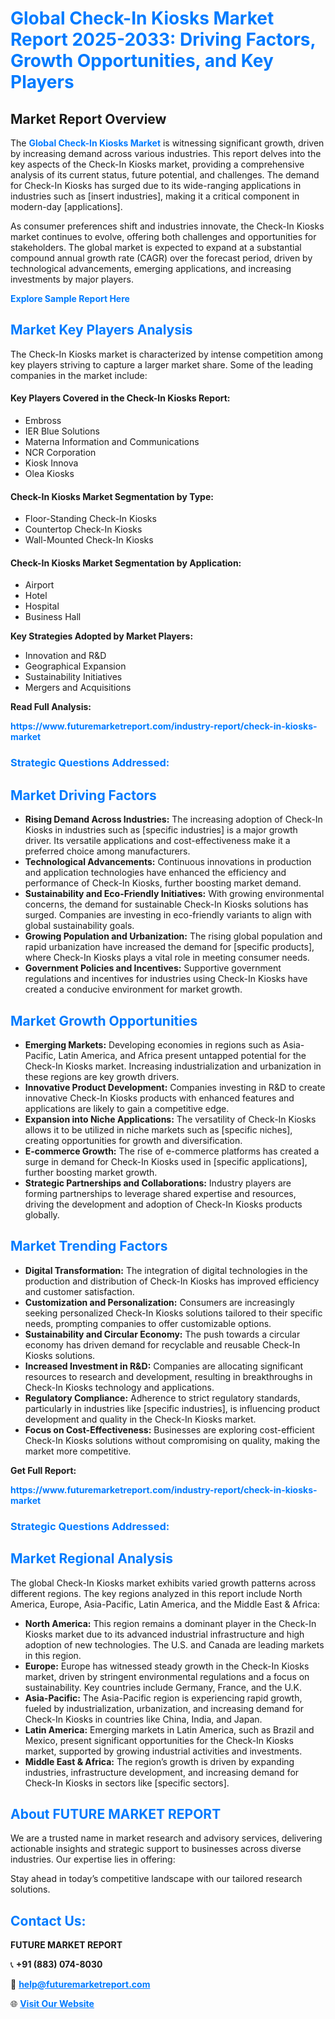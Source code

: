 <h1 style="color: #007BFF;">Global Check-In Kiosks Market Report 2025-2033: Driving Factors, Growth Opportunities, and Key Players</h1>

<section id="overview">
<h2>Market Report Overview</h2>
<p>The <a href="https://www.futuremarketreport.com/industry-report/check-in-kiosks-market" style="color: #007BFF; text-decoration: none;"><strong>Global Check-In Kiosks Market</strong></a> is witnessing significant growth, driven by increasing demand across various industries. This report delves into the key aspects of the Check-In Kiosks market, providing a comprehensive analysis of its current status, future potential, and challenges. The demand for Check-In Kiosks has surged due to its wide-ranging applications in industries such as [insert industries], making it a critical component in modern-day [applications].</p>
<p>As consumer preferences shift and industries innovate, the Check-In Kiosks market continues to evolve, offering both challenges and opportunities for stakeholders. The global market is expected to expand at a substantial compound annual growth rate (CAGR) over the forecast period, driven by technological advancements, emerging applications, and increasing investments by major players.</p>
</section>

<section id="overview">
<p><a href="https://www.futuremarketreport.com/request-sample/reportId=83154" style="color: #007BFF; text-decoration: none;"><strong>Explore Sample Report Here</strong></a></p>
</section>

<section id="key-players">
<h2 style="color: #007BFF;">Market Key Players Analysis</h2>
<p>The Check-In Kiosks market is characterized by intense competition among key players striving to capture a larger market share. Some of the leading companies in the market include:</p>
<h4>Key Players Covered in the Check-In Kiosks Report:</h4>
<ul><li>Embross</li><li>IER Blue Solutions</li><li>Materna Information and Communications</li><li>NCR Corporation</li><li>Kiosk Innova</li><li>Olea Kiosks</li></ul>
<h4>Check-In Kiosks Market Segmentation by Type:</h4>
<ul><li>Floor-Standing Check-In Kiosks</li><li>Countertop Check-In Kiosks</li><li>Wall-Mounted Check-In Kiosks</li></ul>

<h4>Check-In Kiosks Market Segmentation by Application:</h4>
<ul><li>Airport</li><li>Hotel</li><li>Hospital</li><li>Business Hall</li></ul>
<p><strong>Key Strategies Adopted by Market Players:</strong></p>
<ul>
<li>Innovation and R&D</li>
<li>Geographical Expansion</li>
<li>Sustainability Initiatives</li>
<li>Mergers and Acquisitions</li>
</ul>
</section>

<section>
<p><strong>Read Full Analysis: </strong></p><a href="https://www.futuremarketreport.com/industry-report/check-in-kiosks-market" style="color: #007BFF; text-decoration: none;"><strong>https://www.futuremarketreport.com/industry-report/check-in-kiosks-market</strong></a>
<h3 style="color: #007BFF;">Strategic Questions Addressed:</h3>
</section>

<section id="driving-factors">
<h2 style="color: #007BFF;">Market Driving Factors</h2>
<ul>
<li><strong>Rising Demand Across Industries:</strong> The increasing adoption of Check-In Kiosks in industries such as [specific industries] is a major growth driver. Its versatile applications and cost-effectiveness make it a preferred choice among manufacturers.</li>
<li><strong>Technological Advancements:</strong> Continuous innovations in production and application technologies have enhanced the efficiency and performance of Check-In Kiosks, further boosting market demand.</li>
<li><strong>Sustainability and Eco-Friendly Initiatives:</strong> With growing environmental concerns, the demand for sustainable Check-In Kiosks solutions has surged. Companies are investing in eco-friendly variants to align with global sustainability goals.</li>
<li><strong>Growing Population and Urbanization:</strong> The rising global population and rapid urbanization have increased the demand for [specific products], where Check-In Kiosks plays a vital role in meeting consumer needs.</li>
<li><strong>Government Policies and Incentives:</strong> Supportive government regulations and incentives for industries using Check-In Kiosks have created a conducive environment for market growth.</li>
</ul>
</section>

<section id="growth-opportunities">
<h2 style="color: #007BFF;">Market Growth Opportunities</h2>
<ul>
<li><strong>Emerging Markets:</strong> Developing economies in regions such as Asia-Pacific, Latin America, and Africa present untapped potential for the Check-In Kiosks market. Increasing industrialization and urbanization in these regions are key growth drivers.</li>
<li><strong>Innovative Product Development:</strong> Companies investing in R&D to create innovative Check-In Kiosks products with enhanced features and applications are likely to gain a competitive edge.</li>
<li><strong>Expansion into Niche Applications:</strong> The versatility of Check-In Kiosks allows it to be utilized in niche markets such as [specific niches], creating opportunities for growth and diversification.</li>
<li><strong>E-commerce Growth:</strong> The rise of e-commerce platforms has created a surge in demand for Check-In Kiosks used in [specific applications], further boosting market growth.</li>
<li><strong>Strategic Partnerships and Collaborations:</strong> Industry players are forming partnerships to leverage shared expertise and resources, driving the development and adoption of Check-In Kiosks products globally.</li>
</ul>
</section>

<section id="trending-factors">
<h2 style="color: #007BFF;">Market Trending Factors</h2>
<ul>
<li><strong>Digital Transformation:</strong> The integration of digital technologies in the production and distribution of Check-In Kiosks has improved efficiency and customer satisfaction.</li>
<li><strong>Customization and Personalization:</strong> Consumers are increasingly seeking personalized Check-In Kiosks solutions tailored to their specific needs, prompting companies to offer customizable options.</li>
<li><strong>Sustainability and Circular Economy:</strong> The push towards a circular economy has driven demand for recyclable and reusable Check-In Kiosks solutions.</li>
<li><strong>Increased Investment in R&D:</strong> Companies are allocating significant resources to research and development, resulting in breakthroughs in Check-In Kiosks technology and applications.</li>
<li><strong>Regulatory Compliance:</strong> Adherence to strict regulatory standards, particularly in industries like [specific industries], is influencing product development and quality in the Check-In Kiosks market.</li>
<li><strong>Focus on Cost-Effectiveness:</strong> Businesses are exploring cost-efficient Check-In Kiosks solutions without compromising on quality, making the market more competitive.</li>
</ul>
</section>

<section>
<p><strong>Get Full Report: </strong></p><a href="https://www.futuremarketreport.com/industry-report/check-in-kiosks-market" style="color: #007BFF; text-decoration: none;"><strong>https://www.futuremarketreport.com/industry-report/check-in-kiosks-market</strong></a>
<h3 style="color: #007BFF;">Strategic Questions Addressed:</h3>
</section>


<section id="regional-analysis">
<h2 style="color: #007BFF;">Market Regional Analysis</h2>
<p>The global Check-In Kiosks market exhibits varied growth patterns across different regions. The key regions analyzed in this report include North America, Europe, Asia-Pacific, Latin America, and the Middle East & Africa:</p>
<ul>
<li><strong>North America:</strong> This region remains a dominant player in the Check-In Kiosks market due to its advanced industrial infrastructure and high adoption of new technologies. The U.S. and Canada are leading markets in this region.</li>
<li><strong>Europe:</strong> Europe has witnessed steady growth in the Check-In Kiosks market, driven by stringent environmental regulations and a focus on sustainability. Key countries include Germany, France, and the U.K.</li>
<li><strong>Asia-Pacific:</strong> The Asia-Pacific region is experiencing rapid growth, fueled by industrialization, urbanization, and increasing demand for Check-In Kiosks in countries like China, India, and Japan.</li>
<li><strong>Latin America:</strong> Emerging markets in Latin America, such as Brazil and Mexico, present significant opportunities for the Check-In Kiosks market, supported by growing industrial activities and investments.</li>
<li><strong>Middle East & Africa:</strong> The region’s growth is driven by expanding industries, infrastructure development, and increasing demand for Check-In Kiosks in sectors like [specific sectors].</li>
</ul>
</section>

<footer>
<h2 style="color: #007BFF;">About FUTURE MARKET REPORT</h2>
<p>We are a trusted name in market research and advisory services, delivering actionable insights and strategic support to businesses across diverse industries. Our expertise lies in offering:</p>

<p>Stay ahead in today’s competitive landscape with our tailored research solutions.</p>

<h2 style="color: #007BFF;">Contact Us:</h2>
<p><strong>FUTURE MARKET REPORT</strong></p>
<p>📞 <strong>+91 (883) 074-8030</strong></p>
<p>📧 <strong><a href="mailto:help@futuremarketreport.com" style="color: #007BFF;">help@futuremarketreport.com</a></strong></p>
<p>🌐 <strong><a href="https://www.futuremarketreport.com/" style="color: #007BFF;">Visit Our Website</a></strong></p>
</footer>